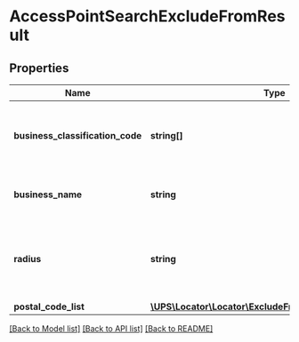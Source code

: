 # AccessPointSearchExcludeFromResult

## Properties
Name | Type | Description | Notes
------------ | ------------- | ------------- | -------------
**business_classification_code** | **string[]** | This contains the business classification code to exclude from UPS Access Point Search by address or geocode. Multiple codes can are possible in separate elements. Please refer to Appendix D for detailed business codes. | [optional] 
**business_name** | **string** | This contains the business name to exclude from UPS Access Point Search by address or geocode. Partial names are accepted. | [optional] 
**radius** | **string** | Public Access points within Radius (in specified Unit of Measure) of any included private access points will be excluded from the results. Valid only if at least one IncludeCriteria/MerchantAccountNumber is provided. | [optional] 
**postal_code_list** | [**\UPS\Locator\Locator\ExcludeFromResultPostalCodeList**](ExcludeFromResultPostalCodeList.md) |  | [optional] 

[[Back to Model list]](../../README.md#documentation-for-models) [[Back to API list]](../../README.md#documentation-for-api-endpoints) [[Back to README]](../../README.md)

